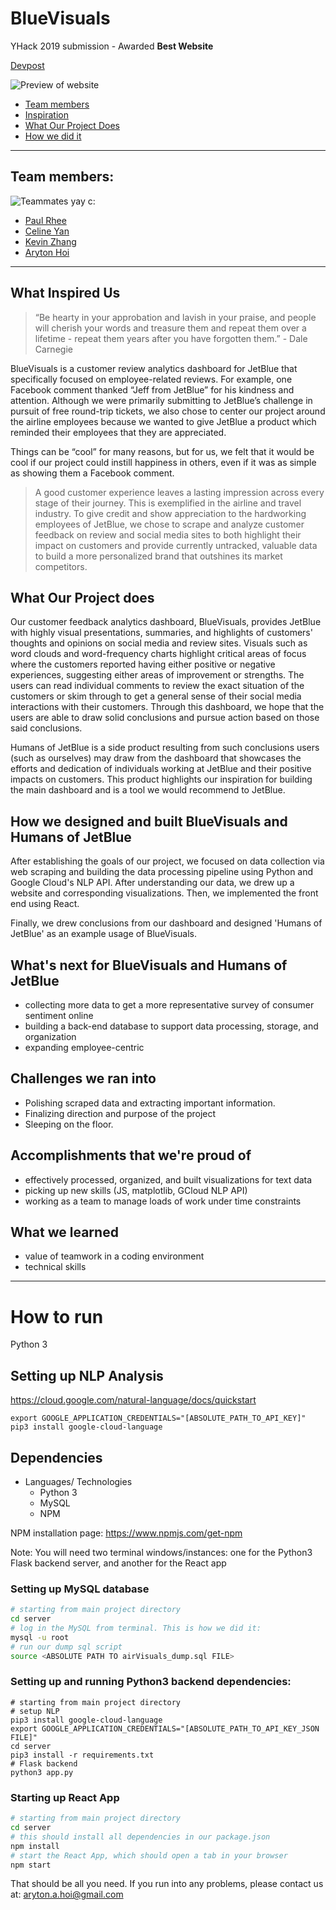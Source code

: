 # BlueVisuals

YHack 2019 submission - Awarded **Best Website**

[Devpost](https://devpost.com/software/humans-of-jetblue)

![Preview of website](https://github.com/arytonhoi/yhack2019/blob/master/employee-specific.jpg)

- [Team members](#team-members)
- [Inspiration](#what-inspired-us)
- [What Our Project Does](#what-our-project-does)
- [How we did it](#how-we-designed-and-built-BlueVisuals-and-Humans-of-JetBlue)


---

## Team members:

![Teammates yay c:](https://github.com/arytonhoi/yhack2019/blob/master/team.jpg)

- [Paul Rhee](https://github.com/paulrhee)
- [Celine Yan](https://celineyan.me)
- [Kevin Zhang](https://github.com/fdwraith)
- [Aryton Hoi](https://github.com/arytonhoi)

---

## What Inspired Us

> “Be hearty in your approbation and lavish in your praise, and people will cherish your words and treasure them and repeat them over a lifetime - repeat them years after you have forgotten them.” - Dale Carnegie

BlueVisuals is a customer review analytics dashboard for JetBlue that specifically focused on employee-related reviews. For example, one Facebook comment thanked “Jeff from JetBlue” for his kindness and attention. Although we were primarily submitting to JetBlue’s challenge in pursuit of free round-trip tickets, we also chose to center our project around the airline employees because we wanted to give JetBlue a product which reminded their employees that they are appreciated. 

Things can be “cool” for many reasons, but for us, we felt that it would be cool if our project could instill happiness in others, even if it was as simple as showing them a Facebook comment.

> A good customer experience leaves a lasting impression across every stage of their journey. This is exemplified in the airline and  travel industry. To give credit and show appreciation to the hardworking employees of JetBlue, we chose to scrape and analyze customer feedback on review and social media sites to both highlight their impact on customers and provide currently untracked, valuable data to build a more personalized brand that outshines its market competitors.

## What Our Project does

Our customer feedback analytics dashboard, BlueVisuals, provides JetBlue with highly visual presentations, summaries, and highlights of customers' thoughts and opinions on social media and review sites. Visuals such as word clouds and word-frequency charts highlight critical areas of focus where the customers reported having either positive or negative experiences, suggesting either areas of improvement or strengths. The users can read individual comments to review the exact situation of the customers or skim through to get a general sense of their social media interactions with their customers. Through this dashboard, we hope that the users are able to draw solid conclusions and pursue action based on those said conclusions.

Humans of JetBlue is a side product resulting from such conclusions users (such as ourselves) may draw from the dashboard that showcases the efforts and dedication of individuals working at JetBlue and their positive impacts on customers. This product highlights our inspiration for building the main dashboard and is a tool we would recommend to JetBlue. 

## How we designed and built BlueVisuals and Humans of JetBlue

After establishing the goals of our project, we focused on data collection via web scraping and building the data processing pipeline using Python and Google Cloud's NLP API. After understanding our data, we drew up a website and corresponding visualizations. Then, we implemented the front end using React.

Finally, we drew conclusions from our dashboard and designed 'Humans of JetBlue' as an example usage of BlueVisuals.

## What's next for BlueVisuals and Humans of JetBlue

- collecting more data to get a more representative survey of consumer sentiment online
- building a back-end database to support data processing, storage, and organization
- expanding employee-centric 

## Challenges we ran into

- Polishing scraped data and extracting important information.
- Finalizing direction and purpose of the project
- Sleeping on the floor.

## Accomplishments that we're proud of

- effectively processed, organized, and built visualizations for text data
- picking up new skills (JS, matplotlib, GCloud NLP API)
- working as a team to manage loads of work under time constraints

## What we learned

- value of teamwork in a coding environment
- technical skills

---
# How to run

Python 3

## Setting up NLP Analysis

https://cloud.google.com/natural-language/docs/quickstart

```
export GOOGLE_APPLICATION_CREDENTIALS="[ABSOLUTE_PATH_TO_API_KEY]"
pip3 install google-cloud-language
```


## Dependencies
- Languages/ Technologies
  - Python 3
  - MySQL
  - NPM
  
NPM installation page: https://www.npmjs.com/get-npm

Note: You will need two terminal windows/instances: one for the Python3 Flask backend server,
and another for the React app

### Setting up MySQL database
```sh
# starting from main project directory
cd server
# log in the MySQL from terminal. This is how we did it:
mysql -u root
# run our dump sql script
source <ABSOLUTE PATH TO airVisuals_dump.sql FILE>
```

### Setting up and running Python3 backend dependencies:
```
# starting from main project directory
# setup NLP
pip3 install google-cloud-language
export GOOGLE_APPLICATION_CREDENTIALS="[ABSOLUTE_PATH_TO_API_KEY_JSON FILE]"
cd server
pip3 install -r requirements.txt
# Flask backend
python3 app.py
```

### Starting up React App
```sh
# starting from main project directory
cd server
# this should install all dependencies in our package.json
npm install
# start the React App, which should open a tab in your browser
npm start
```

That should be all you need. If you run into any problems, please contact us at: aryton.a.hoi@gmail.com
